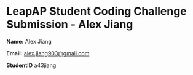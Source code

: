 # LeapAP Student Coding Challenge Submission - Alex Jiang


**Name:** Alex Jiang

**Email:** alex.jiang903@gmail.com

**StudentID** a43jiang


